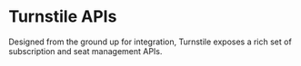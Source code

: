 # Turnstile APIs

Designed from the ground up for integration, Turnstile exposes a rich set of subscription and seat management APIs.
